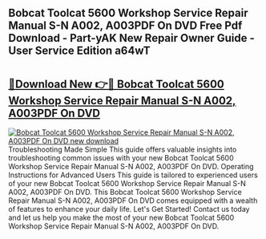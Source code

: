 ## Bobcat Toolcat 5600 Workshop Service Repair Manual S-N A002, A003PDF On DVD Free Pdf Download - Part-yAK New Repair Owner Guide - User Service Edition a64wT

# <h2><a href="http://bc74082.oget.top/?id=Bobcat+Toolcat+5600+Workshop+Service+Repair+Manual+S-N+A002%2c+A003PDF+On+DVD">🔗Download New 👉🔴 Bobcat Toolcat 5600 Workshop Service Repair Manual S-N A002, A003PDF On DVD</a></h2>

[![Bobcat Toolcat 5600 Workshop Service Repair Manual S-N A002, A003PDF On DVD new download](https://i.imgur.com/5g1atiW.png)](http://bc74082.oget.top/?id=Bobcat+Toolcat+5600+Workshop+Service+Repair+Manual+S-N+A002%2c+A003PDF+On+DVD)
Troubleshooting Made Simple This guide offers valuable insights into troubleshooting common issues with your new Bobcat Toolcat 5600 Workshop Service Repair Manual S-N A002, A003PDF On DVD. Operating Instructions for Advanced Users This guide is tailored to experienced users of your new Bobcat Toolcat 5600 Workshop Service Repair Manual S-N A002, A003PDF On DVD. This Bobcat Toolcat 5600 Workshop Service Repair Manual S-N A002, A003PDF On DVD comes equipped with a wealth of features to enhance your daily life. Let's Get Started! Contact us today and let us help you make the most of your new Bobcat Toolcat 5600 Workshop Service Repair Manual S-N A002, A003PDF On DVD.
